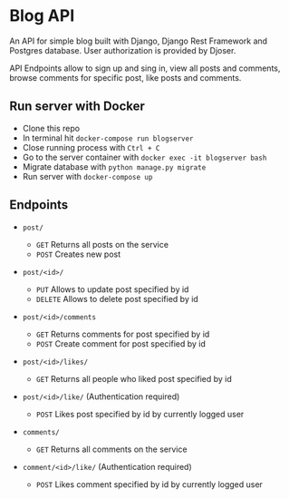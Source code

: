 # Blog API
An API for simple blog built with Django, Django Rest Framework and Postgres database.
User authorization is provided by Djoser.

API Endpoints allow to sign up and sing in, view all posts and comments, browse comments for specific post, like posts and comments.

## Run server with Docker

- Clone this repo
- In terminal hit `docker-compose run blogserver`
- Close running process with `Ctrl + C`
- Go to the server container with `docker exec -it blogserver bash`
- Migrate database with `python manage.py migrate`
- Run server with `docker-compose up`

## Endpoints

- `post/`
  - `GET` Returns all posts on the service
  - `POST` Creates new post

- `post/<id>/`
  - `PUT` Allows to update post specified by id
  - `DELETE` Allows to delete post specified by id

- `post/<id>/comments`
  - `GET` Returns comments for post specified by id
  - `POST` Create comment for post specified by id

- `post/<id>/likes/`
  - `GET` Returns all people who liked post specified by id

- `post/<id>/like/` (Authentication required)
  - `POST` Likes post specified by id by currently logged user

- `comments/`
  - `GET` Returns all comments on the service

- `comment/<id>/like/` (Authentication required)
  - `POST` Likes comment specified by id by currently logged user